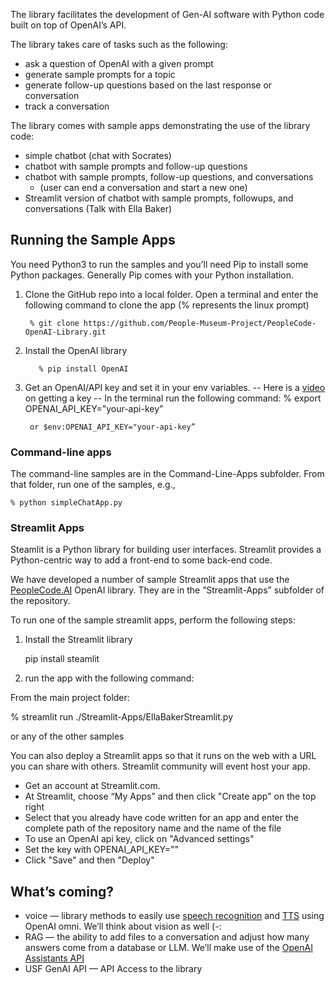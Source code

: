 The library facilitates the development of Gen-AI software with Python code built on top of OpenAI’s API.

The library takes care of tasks such as the following:

- ask a question of OpenAI with a given prompt
- generate sample prompts for a topic
- generate follow-up questions based on the last response or conversation
- track a conversation

The library comes with sample apps demonstrating the use of the library code:

- simple chatbot (chat with Socrates)
- chatbot with sample prompts and follow-up questions
- chatbot with sample prompts, follow-up questions, and conversations
    - (user can end a conversation and start a new one)
- Streamlit version of chatbot with sample prompts, followups, and conversations (Talk with Ella Baker)

## Running the Sample Apps

You need Python3 to run the samples and you’ll need Pip to install some Python packages. Generally Pip comes with your Python installation.

1. Clone the GitHub repo into a local folder. Open a terminal and enter the following command to clone the app (% represents the linux prompt)
        
        % git clone https://github.com/People-Museum-Project/PeopleCode-OpenAI-Library.git
        
3. Install the OpenAI library
    
          % pip install OpenAI
    
4. Get an OpenAI/API key and set it in your env variables.
   -- Here is a [video](https://youtu.be/RwVHrUhY_DQ) on getting a key
   -- In the terminal run the following command:
    % export OPENAI_API_KEY="your-api-key”
        
        or $env:OPENAI_API_KEY="your-api-key”
        

### Command-line apps

The command-line samples are in the Command-Line-Apps subfolder. From that folder, run one of the samples, e.g.,

    % python simpleChatApp.py

### Streamlit Apps

Steamlit is a Python library for building user interfaces. Streamlit provides a Python-centric way to add a front-end to some back-end code.

We have developed a number of sample Streamlit apps that use the [PeopleCode.AI](http://PeopleCode.AI) OpenAI library. They are in the “Streamlit-Apps” subfolder of the repository.

To run one of the sample streamlit apps, perform the following steps:

1. Install the Streamlit library
    
    pip install steamlit
    
2. run the app with the following command:

From the main project folder:

% streamlit run ./Streamlit-Apps/EllaBakerStreamlit.py

or any of the other samples

You can also deploy a Streamlit apps so that it runs on the web with a URL you can share with others. Streamlit community will event host your app.

- Get an account at Streamlit.com.
- At Streamlit, choose “My Apps” and then click "Create app" on the top right
- Select that you already have code written for an app and enter the complete path of the repository name and the name of the file
- To use an OpenAI api key, click on "Advanced settings"
- Set the key with OPENAI_API_KEY=""
- Click "Save" and then "Deploy"

## What’s coming?

- voice — library methods to easily use [speech recognition](https://platform.openai.com/docs/guides/speech-to-text) and [TTS](https://platform.openai.com/docs/guides/text-to-speech) using OpenAI omni. We’ll think about vision as well (-:
- RAG — the ability to add files to a conversation and adjust how many answers come from a database or LLM. We’ll make use of the [OpenAI Assistants API](https://platform.openai.com/docs/assistants/overview)
- USF GenAI API — API Access to the library
